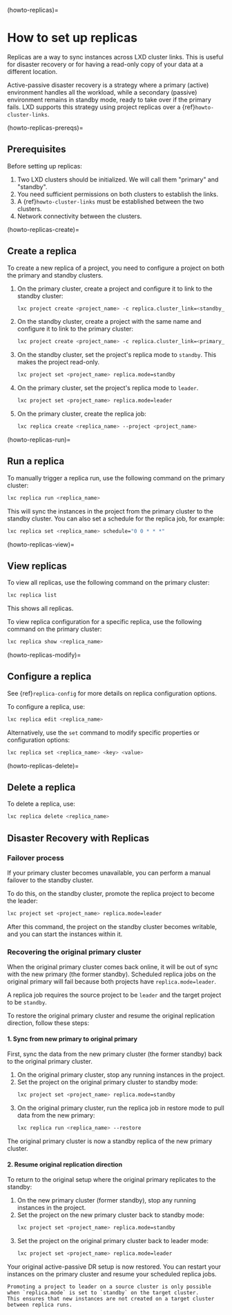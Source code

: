 (howto-replicas)=
# How to set up replicas

Replicas are a way to sync instances across LXD cluster links. This is useful for disaster recovery or for having a read-only copy of your data at a different location.

Active-passive disaster recovery is a strategy where a primary (active) environment handles all the workload, while a secondary (passive) environment remains in standby mode, ready to take over if the primary fails. LXD supports this strategy using project replicas over a {ref}`howto-cluster-links`.

(howto-replicas-prereqs)=
## Prerequisites

Before setting up replicas:

1. Two LXD clusters should be initialized. We will call them "primary" and "standby".
1. You need sufficient permissions on both clusters to establish the links.
1. A {ref}`howto-cluster-links` must be established between the two clusters.
1. Network connectivity between the clusters.

(howto-replicas-create)=
## Create a replica

To create a new replica of a project, you need to configure a project on both the primary and standby clusters.

1. On the primary cluster, create a project and configure it to link to the standby cluster:
   ```bash
   lxc project create <project_name> -c replica.cluster_link=<standby_cluster_link_name>
   ```

1. On the standby cluster, create a project with the same name and configure it to link to the primary cluster:
   ```bash
   lxc project create <project_name> -c replica.cluster_link=<primary_cluster_link_name>
   ```

1. On the standby cluster, set the project's replica mode to `standby`. This makes the project read-only.
   ```bash
   lxc project set <project_name> replica.mode=standby
   ```

1. On the primary cluster, set the project's replica mode to `leader`.
   ```bash
   lxc project set <project_name> replica.mode=leader
   ```

1. On the primary cluster, create the replica job:
   ```bash
   lxc replica create <replica_name> --project <project_name>
   ```

(howto-replicas-run)=
## Run a replica

To manually trigger a replica run, use the following command on the primary cluster:

```bash
lxc replica run <replica_name>
```

This will sync the instances in the project from the primary cluster to the standby cluster. You can also set a schedule for the replica job, for example:

```bash
lxc replica set <replica_name> schedule="0 0 * * *"
```

(howto-replicas-view)=
## View replicas

To view all replicas, use the following command on the primary cluster:

```bash
lxc replica list
```

This shows all replicas.

To view replica configuration for a specific replica, use the following command on the primary cluster:

```bash
lxc replica show <replica_name>
```

(howto-replicas-modify)=
## Configure a replica

See {ref}`replica-config` for more details on replica configuration options.

To configure a replica, use:

```bash
lxc replica edit <replica_name>
```

Alternatively, use the `set` command to modify specific properties or configuration options:

```bash
lxc replica set <replica_name> <key> <value>
```

(howto-replicas-delete)=
## Delete a replica

To delete a replica, use:

```bash
lxc replica delete <replica_name>
```

## Disaster Recovery with Replicas

### Failover process

If your primary cluster becomes unavailable, you can perform a manual failover to the standby cluster.

To do this, on the standby cluster, promote the replica project to become the leader:

```bash
lxc project set <project_name> replica.mode=leader
```

After this command, the project on the standby cluster becomes writable, and you can start the instances within it.

### Recovering the original primary cluster

When the original primary cluster comes back online, it will be out of sync with the new primary (the former standby). Scheduled replica jobs on the original primary will fail because both projects have `replica.mode=leader`.

A replica job requires the source project to be `leader` and the target project to be `standby`.

To restore the original primary cluster and resume the original replication direction, follow these steps:

#### 1. Sync from new primary to original primary

First, sync the data from the new primary cluster (the former standby) back to the original primary cluster.

1.  On the original primary cluster, stop any running instances in the project.
1.  Set the project on the original primary cluster to standby mode:
    ```bash
    lxc project set <project_name> replica.mode=standby
    ```
1.  On the original primary cluster, run the replica job in restore mode to pull data from the new primary:
    ```bash
    lxc replica run <replica_name> --restore
    ```
The original primary cluster is now a standby replica of the new primary cluster.

#### 2. Resume original replication direction

To return to the original setup where the original primary replicates to the standby:

1.  On the new primary cluster (former standby), stop any running instances in the project.
1.  Set the project on the new primary cluster back to standby mode:
    ```bash
    lxc project set <project_name> replica.mode=standby
    ```
1.  Set the project on the original primary cluster back to leader mode:
    ```bash
    lxc project set <project_name> replica.mode=leader
    ```

Your original active-passive DR setup is now restored. You can restart your instances on the primary cluster and resume your scheduled replica jobs.

```{note}
Promoting a project to leader on a source cluster is only possible when `replica.mode` is set to `standby` on the target cluster.
This ensures that new instances are not created on a target cluster between replica runs.
```
